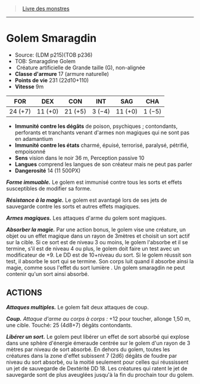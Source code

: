 ﻿> [Livre des monstres](tome_of_beasts_old.md)

---

# Golem Smaragdin

- Source: (LDM p215)(TOB p236)
- TOB: Smaragdine Golem
-  Créature artificielle de Grande taille (G), non-alignée
- **Classe d'armure** 17 (armure naturelle)
- **Points de vie** 231 (22d10+110)
- **Vitesse** 9m

|FOR|DEX|CON|INT|SAG|CHA|
|---|---|---|---|---|---|
|24 (+7)|11 (+0)|21 (+5)|3 (−4)|11 (+0)|1 (−5)|

- **Immunité contre les dégâts** de poison, psychiques ; contondants, perforants et tranchants venant d'armes non magiques qui ne sont pas en adamantium
- **Immunité contre les états** charmé, épuisé, terrorisé, paralysé, pétrifié, empoisonné
- **Sens** vision dans le noir 36 m, Perception passive 10
- **Langues** comprend les langues de son créateur mais ne peut pas parler
- **Dangerosité** 14 (11 500PX)

**_Forme immuable._** Le golem est immunisé contre tous les sorts et effets susceptibles de modifier sa forme.

**_Résistance à la magie._** Le golem est avantagé lors de ses jets de sauvegarde contre les sorts et autres effets magiques.

**_Armes magiques._** Les attaques d'arme du golem sont magiques.

**_Absorber la magie._** Par une action bonus, le golem vise une créature, un objet ou un effet magique dans un rayon de 3mètres et choisit un sort actif sur la cible. Si ce sort est de niveau 3 ou moins, le golem l'absorbe et il se termine, s'il est de niveau 4 ou plus, le golem doit faire un test avec un modificateur de +9. Le DD est de 10+niveau du sort. Si le golem réussit son test, il absorbe le sort qui se termine. Son corps luit quand il absorbe ainsi la magie, comme sous l'effet du sort lumière . Un golem smaragdin ne peut contenir qu'un sort ainsi absorbé.

## ACTIONS

**_Attaques multiples._** Le golem fait deux attaques de coup.

**_Coup._** _Attaque d'arme au corps à corps :_ +12 pour toucher, allonge 1,50 m, une cible. Touché: 25 (4d8+7) dégâts contondants.

**_Libérer un sort._** Le golem peut libérer un effet de sort absorbé qui explose dans une sphère d'énergie émeraude centrée sur le golem d'un rayon de 3 mètres par niveau de sort absorbé. En dehors du golem, toutes les créatures dans la zone d'effet subissent 7 (2d6) dégâts de foudre par niveau du sort absorbé, ou la moitié seulement pour celles qui réussissent un jet de sauvegarde de Dextérité DD 18. Les créatures qui ratent le jet de sauvegarde sont de plus aveuglées jusqu'à la fin du prochain tour du golem.

